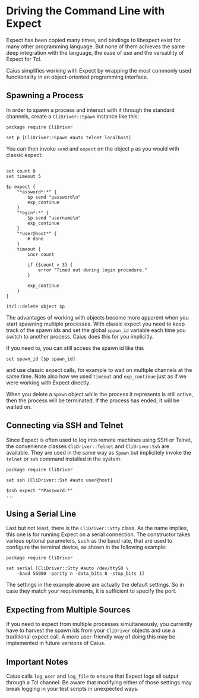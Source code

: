 # Driving the Command Line with Expect

Expect has been copied many times, and bindings to libexpect exist for many
other programming language. But none of them achieves the same deep integration
with the language, the ease of use and the versatility of Expect for Tcl.

Caius simplifies working with Expect by wrapping the most commonly used
functionality in an object-oriented programming interface.

## Spawning a Process

In order to spawn a process and interact with it through the standard channels,
create a `CliDriver::Spawn` instance like this:

~~~~{.tcl}
package require CliDriver

set p [CliDriver::Spawn #auto telnet localhost]
~~~~

You can then invoke `send` and `expect` on the object `p` as you would with
classic expect:

~~~~{.tcl}

set count 0
set timeout 5

$p expect {
    "*assword*:*" {
        $p send "password\n"
        exp_continue
    }
    "*ogin*:*" {
        $p send "username\n"
        exp_continue
    }
    "*user@host*" {
        # done
    }
    timeout {
        incr count

        if {$count > 3} {
            error "Timed out during login procedure."
        }

        exp_continue
    }
}

itcl::delete object $p
~~~~

The advantages of working with objects become more apparent when you start
spawning multiple processes. With classic expect you need to keep track of the
spawn ids and set the global `spawn_id` variable each time you switch to another
process. Caius does this for you implicitly.

If you need to, you can still access the spawn id like this

~~~~{.tcl}
set spawn_id [$p spawn_id]
~~~~

and use classic expect calls, for example to wait on multiple channels at the
same time. Note also how we used `timeout` and `exp_continue` just as if we
were working with Expect directly.

When you delete a `Spawn` object while the process it represents is still
active, then the process will be terminated. If the process has ended, it will
be waited on.

## Connecting via SSH and Telnet

Since Expect is often used to log into remote machines using SSH or Telnet,
the convenience classes `CliDriver::Telnet` and `CliDriver:Ssh` are available.
They are used in the same way as `Spawn` but implicitely invoke the `telnet`
or `ssh` command installed in the system.

~~~~{.tcl}
package require CliDriver

set ssh [CliDriver::Ssh #auto user@host]

$ssh expect "*Password:*"
...
~~~~

## Using a Serial Line

Last but not least, there is the `CliDriver::Stty` class. As the name implies, this
one is for running Expect on a serial connection. The constructor takes various
optional parameters, such as the baud rate, that are used to configure the
terminal device, as shown in the following example:

~~~~{.tcl}
package require CliDriver

set serial [CliDriver::Stty #auto /dev/ttyS0 \
    -baud 56000 -parity n -data_bits 8 -stop_bits 1]
~~~~

The settings in the example above are actually the default settings. So in case
they match your requirements, it is sufficient to specify the port.

## Expecting from Multiple Sources

If you need to expect from multiple processes simultaneously, you currently
have to harvest the spawn ids from your `CliDriver` objects and use a traditional
expect call. A more user-friendly way of doing this may be implemented in future
versions of Caius.

## Important Notes

Caius calls `log_user` and `log_file` to ensure that Expect logs all output
through a Tcl channel. Be aware that modifying either of those settings may
break logging in your test scripts in unexpected ways.

